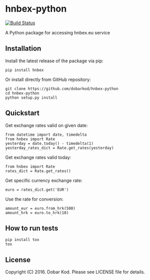 # hnbex-python

[![Build Status](https://travis-ci.org/dobarkod/hnbex-python.svg?branch=master)](https://travis-ci.org/dobarkod/hnbex-python?branch=master)

A Python package for accessing hnbex.eu service

Installation
---------------------
Install the latest release of the package via pip:
```
pip install hnbex
```

Or install directly from GitHub repository:
```
git clone https://github.com/dobarkod/hnbex-python
cd hnbex-python
python setup.py install
```

Quickstart
---------------------
Get exchange rates valid on given date:
```
from datetime import date, timedelta
from hnbex import Rate
yesterday = date.today() - timedelta(1)
yesterday_rates_dict = Rate.get_rates(yesterday)
```

Get exchange rates valid today:
```
from hnbex import Rate
rates_dict = Rate.get_rates()
```

Get specific currency exchange rate:
```
euro = rates_dict.get('EUR')
```

Use the rate for conversion:
```
amount_eur = euro.from_hrk(500)
amount_hrk = euro.to_hrk(10)
```

How to run tests
---------------------

```
pip install tox
tox
```

License
---------------------

Copyright (C) 2016. Dobar Kod. Please see LICENSE file for details.

